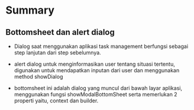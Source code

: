 # Summary

## Bottomsheet dan alert dialog

* Dialog saat menggunakan aplikasi task management berfungsi sebagai step lanjutan dari step sebelumnya.

* alert dialog untuk menginformasikan user tentang situasi tertentu, digunakan untuk mendapatkan inputan dari user dan menggunakan method showDialog

* bottomsheet ini adalah dialog yang muncul dari bawah layar aplikasi, menggunakan fungsi showModalBottomSheet serta memerlukan 2 properti yaitu, context dan builder.

